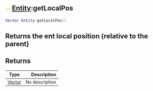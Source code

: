 ## ![shared](.gitbook/assets/shared.png) [Entity](./home/Entity):getLocalPos

```lua
Vector Entity:getLocalPos()
```

Returns the ent local position (relative to the parent)
------
## Returns

| Type   | Description |
| ------ | ----------: |
| [Vector](./home/Vector) | No description |

